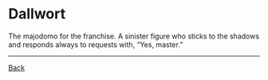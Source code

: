 # Dallwort

The majodomo for the franchise. A sinister figure who sticks to the shadows and responds always to requests with, “Yes, master.”

---
[Back](./)